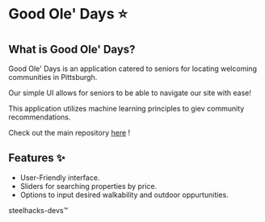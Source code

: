 # Good Ole' Days ⭐️

## What is Good Ole' Days?
Good Ole' Days is an application catered to seniors for locating welcoming communities in Pittsburgh.<br>

Our simple UI allows for seniors to be able to navigate our site with ease!

This application utilizes machine learning principles to giev community recommendations.<br>

Check out the main repository [here]((https://github.com/steelhacks-2025-devs)](https://github.com/steelhacks-2025-devs/main)) ! <br>


## Features ✨
- User-Friendly interface.
- Sliders for searching properties by price.
- Options to input desired walkability and outdoor oppurtunities.

steelhacks-devs™
<!--

**Here are some ideas to get you started:**

🙋‍♀️ A short introduction - what is your organization all about?
🌈 Contribution guidelines - how can the community get involved?
👩‍💻 Useful resources - where can the community find your docs? Is there anything else the community should know?
🍿 Fun facts - what does your team eat for breakfast?
🧙 Remember, you can do mighty things with the power of [Markdown](https://docs.github.com/github/writing-on-github/getting-started-with-writing-and-formatting-on-github/basic-writing-and-formatting-syntax)
-->
